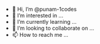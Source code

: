 - 👋 Hi, I’m @punam-1codes
- 👀 I’m interested in ...
- 🌱 I’m currently learning ...
- 💞️ I’m looking to collaborate on ...
- 📫 How to reach me ...

<!---
punam-1codes/punam-1codes is a ✨ special ✨ repository because its `README.md` (this file) appears on your GitHub profile.
You can click the Preview link to take a look at your changes.
--->
